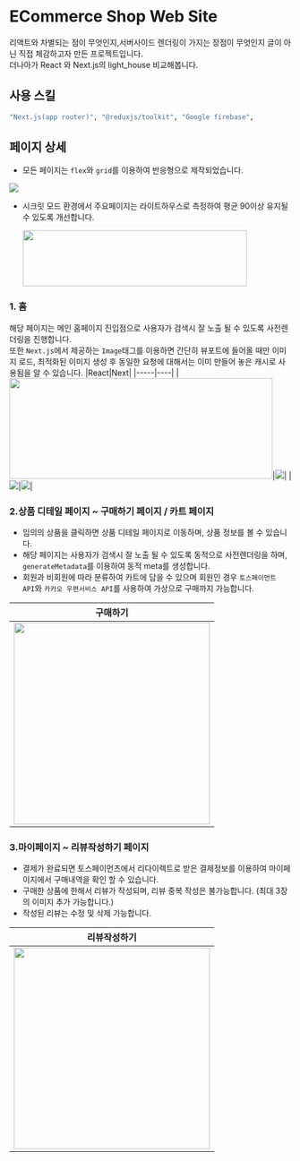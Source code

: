 

# ECommerce Shop Web Site
리액트와 차별되는 점이 무엇인지,서버사이드 렌더링이 가지는 장점이 무엇인지 글이 아닌 직접 체감하고자 만든 프로젝트입니다.
<br>더나아가 React 와 Next.js의 light_house 비교해봅니다. 

## 사용 스킬
```bash
"Next.js(app router)", "@reduxjs/toolkit", "Google firebase",
```

## 페이지 상세
- 모든 페이지는 ```flex```와 ```grid```를 이용하여 반응형으로 제작되었습니다. 
<img src='https://github.com/zaar625/NextJs_PortFolio/assets/69461545/b287f49c-1f74-4f25-8166-f51267b7d89d'/>


- 시크릿 모드 환경에서 주요페이지는 라이트하우스로 측정하여 평균 90이상 유지될 수 있도록 개선합니다.
  
  <img src='https://github.com/zaar625/NextJs_PortFolio/assets/69461545/74ed812c-eb30-4753-92fa-d4a38cabb44a' width='400px' height='100px'/>

### 1. 홈
해당 페이지는 메인 홈페이지 진입점으로 사용자가 검색시 잘 노출 될 수 있도록 사전렌더링을 진행합니다.<br>
또한 ```Next.js```에서 제공하는 ```Image```태그를 이용하면 간단히 뷰포트에 들어올 때만 이미지 로드, 최적화된 이미지 생성 후 동일한 요청에 대해서는 이미 만들어 놓은 캐시로 사용됨을 알 수 있습니다.
|React|Next|
|-----|----|
|<img src='https://github.com/zaar625/NextJs_PortFolio/assets/69461545/82475a77-6400-4746-9b3d-5043089025a6' width='470px' height='180px'/>|<img src='https://github.com/zaar625/NextJs_PortFolio/assets/69461545/1e6f16b5-e8ad-4912-8ed3-d7eee5746d8f'/>|
|<img src='https://github.com/zaar625/NextJs_PortFolio/assets/69461545/b2f8b902-fb8a-4b86-9bf0-9eb76a7469a0'/>|<img src='https://github.com/zaar625/NextJs_PortFolio/assets/69461545/52d86d1b-1510-4263-8b11-7ebd7004b8fe'/>|


### 2.상품 디테일 페이지 ~ 구매하기 페이지 / 카트 페이지
- 임의의 상품을 클릭하면 상품 디테일 페이지로 이동하며, 상품 정보를 볼 수 있습니다. <br>
- 해당 페이지는 사용자가 검색시 잘 노출 될 수 있도록 동적으로 사전렌더링을 하며, ```generateMetadata```를 이용하여 동적 meta를 생성합니다. 
- 회원과 비회원에 따라 분류하여 카트에 담을 수 있으며 회원인 경우 ```토스페이먼트 API```와 ```카카오 우편서비스 API```를 사용하여 가상으로 구매까지 가능합니다.

|구매하기|
|------|
|<img src='https://github.com/zaar625/NextJs_PortFolio/assets/69461545/2a042e34-c0c8-4eb0-aa47-b76a1acc3403'  width=350px height='360px'/>|

### 3.마이페이지 ~ 리뷰작성하기 페이지 
- 결제가 완료되면 토스페이먼츠에서 리다이렉트로 받은 결제정보를 이용하여 마이페이지에서 구매내역을 확인 할 수 있습니다.
- 구매한 상품에 한해서 리뷰가 작성되며, 리뷰 중복 작성은 불가능합니다. (최대 3장의 이미지 추가 가능합니다.) <br>
- 작성된 리뷰는 수정 및 삭제 가능합니다.

|리뷰작성하기|
|---------|
|<img src='https://github.com/zaar625/NextJs_PortFolio/assets/69461545/3e032e88-7c3b-4403-b434-f6d607ca672a' width=350px height='360px'/>|
